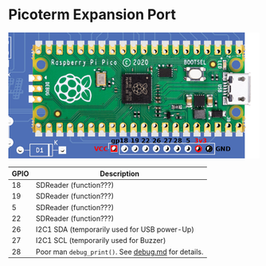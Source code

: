 # Picoterm Expansion Port

![Picoterm expansion port](docs/_static/picoterm-port.jpg)

| GPIO  | Description                                              |
|-------|----------------------------------------------------------|
| 18    | SDReader (function???)                                   |
| 19    | SDReader (function???)                                   |
| 5     | SDReader (function???)                                   |
| 22    | SDReader (function???)                                   |
| 26    | I2C1 SDA (temporarily used for USB power-Up)             |
| 27    | I2C1 SCL (temporarily used for Buzzer)                   |
| 28    | Poor man `debug_print()`. See [debug.md](debug.md) for details.  |

